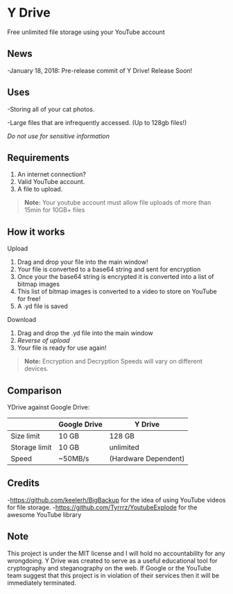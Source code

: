 # Y Drive
Free unlimited file storage using your YouTube account

## News

-January 18, 2018: Pre-release commit of Y Drive! Release Soon!

## Uses

-Storing all of your cat photos.

-Large files that are infrequently accessed. (Up to 128gb files!)

*Do not use for sensitive information*

## Requirements

1. An internet connection?
2. Valid YouTube account.
3. A file to upload.

>**Note:** Your youtube account must allow file uploads of more than 15min for 10GB+ files

## How it works

Upload
1. Drag and drop your file into the main window!
2. Your file is converted to a base64 string and sent for encryption
3. Once your the base64 string is encrypted it is converted into a list of bitmap images
4. This list of bitmap images is converted to a video to store on YouTube for free!
5. A .yd file is saved

Download
1. Drag and drop the .yd file into the main window
2. *Reverse of upload*
3. Your file is ready for use again!


>**Note:** Encryption and Decryption Speeds will vary on different devices.

## Comparison

YDrive against Google Drive:


|                |Google Drive                   |Y Drive                      |
|----------------|-------------------------------|-----------------------------|
|Size limit      |            10 GB              |            128 GB           |
|Storage limit   |            10 GB              |          unlimited          |
|Speed           |           ~50MB/s             |    (Hardware Dependent)     |


## Credits

-https://github.com/keelerh/BigBackup for the idea of using YouTube videos for file storage.
-https://github.com/Tyrrrz/YoutubeExplode for the awesome YouTube library

## Note

This project is under the MIT license and I will hold no accountability for any wrongdoing. Y Drive was created to serve as a useful educational tool for cryptography and steganography on the web. If Google or the YouTube team suggest that this project is in violation of their services then it will be immediately terminated. 
